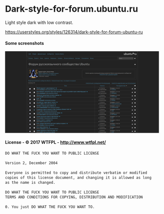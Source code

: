 # Dark-style-for-forum.ubuntu.ru
Light style dark with low contrast.

https://userstyles.org/styles/126314/dark-style-for-forum-ubuntu-ru

#### Some screenshots
![](/screenshots/1.png?raw=true)

#### License -  © 2017 WTFPL - http://www.wtfpl.net/
 

```
DO WHAT THE FUCK YOU WANT TO PUBLIC LICENSE 

Version 2, December 2004

Everyone is permitted to copy and distribute verbatim or modified
copies of this license document, and changing it is allowed as long
as the name is changed.

DO WHAT THE FUCK YOU WANT TO PUBLIC LICENSE
TERMS AND CONDITIONS FOR COPYING, DISTRIBUTION AND MODIFICATION

0. You just DO WHAT THE FUCK YOU WANT TO.
